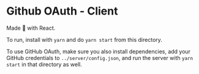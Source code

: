 # Github OAuth - Client

Made :blue_heart: with React.

To run, install with `yarn` and do `yarn start` from this directory.

To use GitHub OAuth, make sure you also install dependencies, add your GitHub credentials to `../server/config.json`, and run the server with `yarn start` in that directory as well.

